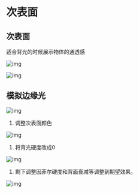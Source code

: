 # 次表面

## 次表面

适合背光的时候展示物体的通透感

![img](https://arkimg.ark.online/1730187901674-6.png)

![img](https://arkimg.ark.online/1730187901673-1.png)

## 模拟边缘光

![img](https://arkimg.ark.online/1730187901674-2.gif)

1. 调整次表面颜色

![img](https://arkimg.ark.online/1730187901674-3.png)

1. 将背光硬度改成0

![img](https://arkimg.ark.online/1730187901674-4.png)

1. 剩下调整因菲尔硬度和背面衰减等调整到期望效果。

![img](https://arkimg.ark.online/1730187901674-5.png)